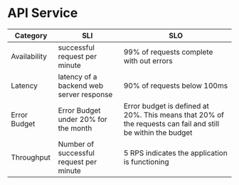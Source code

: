 # API Service

| Category     | SLI | SLO                                                                                                         |
|--------------|-----|-------------------------------------------------------------------------------------------------------------|
| Availability |    successful request per minute | 99% of requests complete with out errors                                                                                                       |
| Latency      |   latency of a backend web server response | 90% of requests below 100ms                                                                                 |
| Error Budget |  Error Budget under 20% for the month  | Error budget is defined at 20%. This means that 20% of the requests can fail and still be within the budget |
| Throughput   |   Number of successful request per minute  | 5 RPS indicates the application is functioning                                                              |

